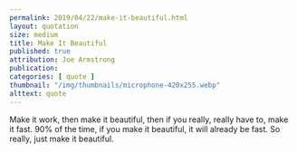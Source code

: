 ```yaml
---
permalink: 2019/04/22/make-it-beautiful.html
layout: quotation
size: medium
title: Make It Beautiful
published: true
attribution: Joe Armstrong
publication: 
categories: [ quote ]
thumbnail: "/img/thumbnails/microphone-420x255.webp"
alttext: quote
---
```


Make it work, then make it beautiful, then if you 
really, really have to, make it fast. 90% of the 
time, if you make it beautiful, it will already be
fast. So really, just make it beautiful.
